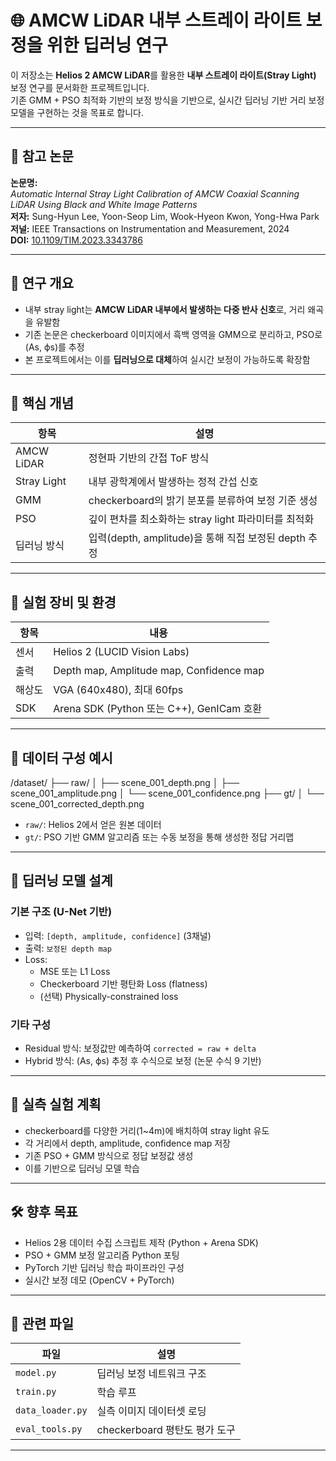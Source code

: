 # 🌐 AMCW LiDAR 내부 스트레이 라이트 보정을 위한 딥러닝 연구

이 저장소는 **Helios 2 AMCW LiDAR**를 활용한 **내부 스트레이 라이트(Stray Light)** 보정 연구를 문서화한 프로젝트입니다.  
기존 GMM + PSO 최적화 기반의 보정 방식을 기반으로, 실시간 딥러닝 기반 거리 보정 모델을 구현하는 것을 목표로 합니다.

---

## 📝 참고 논문

**논문명:**  
*Automatic Internal Stray Light Calibration of AMCW Coaxial Scanning LiDAR Using Black and White Image Patterns*  
**저자:** Sung-Hyun Lee, Yoon-Seop Lim, Wook-Hyeon Kwon, Yong-Hwa Park  
**저널:** IEEE Transactions on Instrumentation and Measurement, 2024  
**DOI:** [10.1109/TIM.2023.3343786](https://doi.org/10.1109/TIM.2023.3343786)

---

## 🎯 연구 개요

- 내부 stray light는 **AMCW LiDAR 내부에서 발생하는 다중 반사 신호**로, 거리 왜곡을 유발함
- 기존 논문은 checkerboard 이미지에서 흑백 영역을 GMM으로 분리하고, PSO로 (As, ϕs)를 추정
- 본 프로젝트에서는 이를 **딥러닝으로 대체**하여 실시간 보정이 가능하도록 확장함

---

## 🧠 핵심 개념

| 항목 | 설명 |
|------|------|
| AMCW LiDAR | 정현파 기반의 간접 ToF 방식 |
| Stray Light | 내부 광학계에서 발생하는 정적 간섭 신호 |
| GMM | checkerboard의 밝기 분포를 분류하여 보정 기준 생성 |
| PSO | 깊이 편차를 최소화하는 stray light 파라미터를 최적화 |
| 딥러닝 방식 | 입력(depth, amplitude)을 통해 직접 보정된 depth 추정 |

---

## 🧪 실험 장비 및 환경

| 항목 | 내용 |
|------|------|
| 센서 | Helios 2 (LUCID Vision Labs) |
| 출력 | Depth map, Amplitude map, Confidence map |
| 해상도 | VGA (640x480), 최대 60fps |
| SDK | Arena SDK (Python 또는 C++), GenICam 호환 |

---

## 🧰 데이터 구성 예시
/dataset/
├── raw/
│ ├── scene_001_depth.png
│ ├── scene_001_amplitude.png
│ └── scene_001_confidence.png
├── gt/
│ └── scene_001_corrected_depth.png
- `raw/`: Helios 2에서 얻은 원본 데이터
- `gt/`: PSO 기반 GMM 알고리즘 또는 수동 보정을 통해 생성한 정답 거리맵

---

## 🧠 딥러닝 모델 설계

### 기본 구조 (U-Net 기반)

- 입력: `[depth, amplitude, confidence]` (3채널)
- 출력: `보정된 depth map`
- Loss:  
  - MSE 또는 L1 Loss  
  - Checkerboard 기반 평탄화 Loss (flatness)  
  - (선택) Physically-constrained loss

### 기타 구성

- Residual 방식: 보정값만 예측하여 `corrected = raw + delta`
- Hybrid 방식: (As, ϕs) 추정 후 수식으로 보정 (논문 수식 9 기반)

---

## 🔄 실측 실험 계획

- checkerboard를 다양한 거리(1~4m)에 배치하여 stray light 유도
- 각 거리에서 depth, amplitude, confidence map 저장
- 기존 PSO + GMM 방식으로 정답 보정값 생성
- 이를 기반으로 딥러닝 모델 학습

---

## 🛠 향후 목표

- Helios 2용 데이터 수집 스크립트 제작 (Python + Arena SDK)
- PSO + GMM 보정 알고리즘 Python 포팅
- PyTorch 기반 딥러닝 학습 파이프라인 구성
- 실시간 보정 데모 (OpenCV + PyTorch)

---

## 📂 관련 파일

| 파일 | 설명 |
|------|------|
| `model.py` | 딥러닝 보정 네트워크 구조 |
| `train.py` | 학습 루프 |
| `data_loader.py` | 실측 이미지 데이터셋 로딩 |
| `eval_tools.py` | checkerboard 평탄도 평가 도구 |

---

